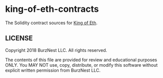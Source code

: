 # king-of-eth-contracts

The Solidity contract sources for [King of Eth](https://www.kingofeth.com).

## LICENSE

Copyright 2018 BurzNest LLC. All rights reserved.

The contents of this file are provided for review
and educational purposes ONLY. You MAY NOT use,
copy, distribute, or modify this software without
explicit written permission from BurzNest LLC.

